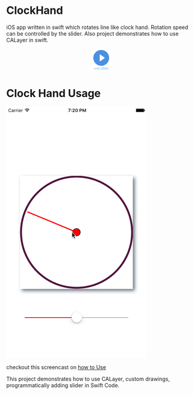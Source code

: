 # ClockHand
iOS app written in swift which rotates line like clock hand. Rotation speed can be controlled by the slider. Also project demonstrates how to use CALayer in swift.

<p align="center">
  <a href='https://appetize.io/embed/znedz2nw4w0m2kbx6yvpvqf5mw?device=iphone5s&scale=75&orientation=portrait&osVersion=9.3' alt='Live demo'>
    <img width="50" height="60" src="Assets/demo.png"/>
  </a>
</p>

# Clock Hand Usage #
![Animated walkthrough of the app](Assets/walkThrough.gif)

checkout this screencast on [how to Use](http://recordit.co/7joAwbJlOv)

This project demonstrates how to use CALayer, custom drawings, programmatically adding slider in Swift Code.
